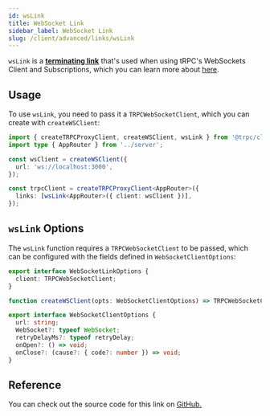 ```yaml
---
id: wsLink
title: WebSocket Link
sidebar_label: WebSocket Link
slug: /client/advanced/links/wsLink
---
```


`wsLink` is a [**terminating link**](./overview.md#the-terminating-link) that's used when using tRPC's WebSockets Client and Subscriptions, which you can learn more about [here](../subscriptions).

## Usage

To use `wsLink`, you need to pass it a `TRPCWebSocketClient`, which you can create with `createWSClient`:

```ts title="client/index.ts"
import { createTRPCProxyClient, createWSClient, wsLink } from '@trpc/client';
import type { AppRouter } from '../server';

const wsClient = createWSClient({
  url: 'ws://localhost:3000',
});

const trpcClient = createTRPCProxyClient<AppRouter>({
  links: [wsLink<AppRouter>({ client: wsClient })],
});
```

## `wsLink` Options

The `wsLink` function requires a `TRPCWebSocketClient` to be passed, which can be configured with the fields defined in `WebSocketClientOptions`:

```ts
export interface WebSocketLinkOptions {
  client: TRPCWebSocketClient;
}

function createWSClient(opts: WebSocketClientOptions) => TRPCWebSocketClient

export interface WebSocketClientOptions {
  url: string;
  WebSocket?: typeof WebSocket;
  retryDelayMs?: typeof retryDelay;
  onOpen?: () => void;
  onClose?: (cause?: { code?: number }) => void;
}
```

## Reference

You can check out the source code for this link on [GitHub.](https://github.com/trpc/trpc/blob/main/packages/client/src/links/wsLink.ts)
